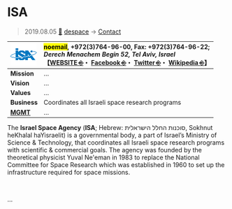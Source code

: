 # ISA
> 2019.08.05 [🚀](../../index/index.md) [despace](../index.md) → [Contact](../contact.md)

|[![](../f/contact/i/isa_logo1_thumb.webp)](../f/contact/i/isa_logo1.webp)|<mark>noemail</mark>, +972(3)764-96-00, Fax: +972(3)764-96-22;<br> *Derech Menachem Begin 52, Tel Aviv, Israel*<br> 【[WEBSITE ⎆](http://space.gov.il/)・ [Facebook ⎆](https://he-il.facebook.com/IsraelSpaceAgency)・ [Twitter ⎆](https://twitter.com/ILSpaceAgency?lang=he)・ [Wikipedia ⎆](https://en.wikipedia.org/wiki/Israel_Space_Agency)】|
|:-|:-|
|**Mission**|…|
|**Vision**|…|
|**Values**|…|
|**Business**|Coordinates all Israeli space research programs|
|**[MGMT](../mgmt.md)**|…|

The **Israel Space Agency** (**ISA**; Hebrew: סוכנות החלל הישראלית, Sokhnut heKhalal haYisraelit) is a governmental body, a part of Israel’s Ministry of Science & Technology, that coordinates all Israeli space research programs with scientific & commercial goals. The agency was founded by the theoretical physicist Yuval Ne'eman in 1983 to replace the National Committee for Space Research which was established in 1960 to set up the infrastructure required for space missions.


<p style="page-break-after:always"> </p>

…
